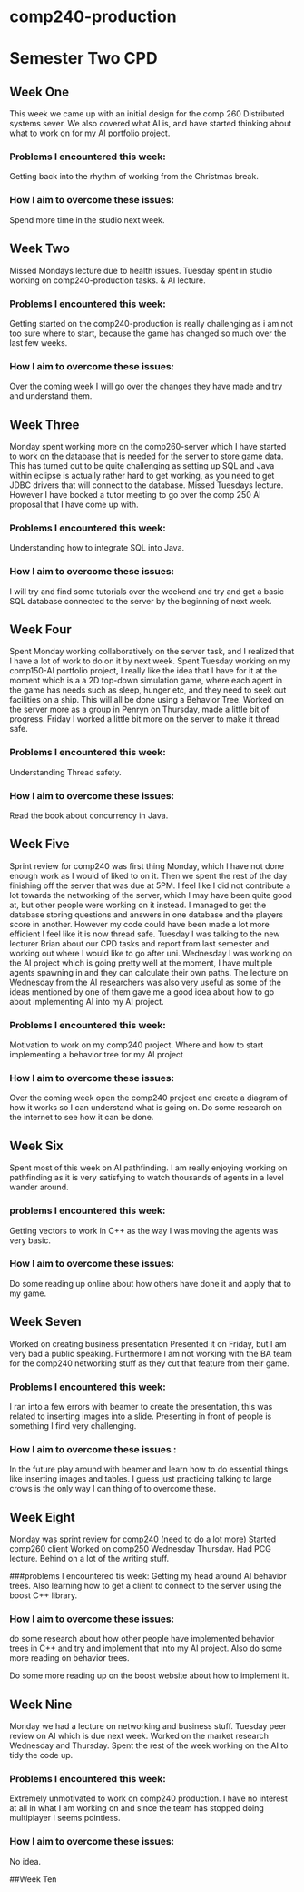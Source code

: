 # comp240-production



# Semester Two CPD

## Week One
This week we came up with an initial design for the comp 260 Distributed systems sever.
We also covered what AI is, and have started thinking about what to work on for my AI portfolio project.

### Problems I encountered this week:
Getting back into the rhythm of working from the Christmas break.

### How I aim to overcome these issues:
Spend more time in the studio next week.

## Week Two
Missed Mondays lecture due to health issues.
Tuesday spent in studio working on comp240-production tasks. & AI lecture.

### Problems I encountered this week:
Getting started on the comp240-production is really challenging as i am not too sure where to start, because the game has changed so much over the last few weeks.

### How I aim to overcome these issues:
Over the coming week I will go over the changes they have made and try and understand them.

## Week Three
Monday spent working more on the comp260-server which I have started to work on the database that is needed for the server to store game data.
This has turned out to be quite challenging as setting up SQL and Java within eclipse is actually rather hard to get working, as you need to get JDBC drivers that will connect to the database.
Missed Tuesdays lecture. However I have booked a tutor meeting to go over the comp 250 AI proposal that I have come up with.

### Problems I encountered this week:
Understanding how to integrate SQL into Java.

### How I aim to overcome these issues:
I will try and find some tutorials over the weekend and try and get a basic SQL database connected to the server by the beginning of next week.

## Week Four
Spent Monday working collaboratively on the server task, and I realized that I have a lot of work to do on it by next week.
Spent Tuesday working on my comp150-AI portfolio project, I really like the idea that I have for it at the moment which is a a 2D top-down simulation game, where each agent in the game has needs such as sleep, hunger etc, and they need to seek out facilities on a ship. This will all be done using a Behavior Tree.
Worked on the server more as a group in Penryn on Thursday, made a little bit of progress.
Friday I worked a little bit more on the server to make it thread safe.

### Problems I encountered this week:
Understanding Thread safety.

### How I aim to overcome these issues:
Read the book about concurrency in Java.

## Week Five
Sprint review for comp240 was first thing Monday, which I have not done enough work as I would of liked to on it.
Then we spent the rest of the day finishing off the server that was due at 5PM. I feel like I did not contribute a lot towards the networking of the server, which I may have been quite good at, but other people were working on it instead. I managed to get the database storing questions and answers in one database and the players score in another. However my code could have been made a lot more efficient I feel like it is now thread safe.
Tuesday I was talking to the new lecturer Brian about our CPD tasks and report from last semester and working out where I would like to go after uni.
Wednesday I was working on the AI project which is going pretty well at the moment, I have multiple agents spawning in and they can calculate their own paths. The lecture on Wednesday from the AI researchers was also very useful as some of the ideas mentioned by one of them gave me a good idea about how to go about implementing AI into my AI project. 

### Problems I encountered this week:
Motivation to work on my comp240 project.
Where and how to start implementing a behavior tree for my AI project

### How I aim to overcome these issues: 
Over the coming week open the comp240 project and create a diagram of how it works so I can understand what is going on.
Do some research on the internet to see how it can be done.


## Week Six
Spent most of this week on AI pathfinding.
I am really enjoying working on pathfinding as it is very satisfying to watch thousands of agents in a level wander around.


### problems I encountered this week:
Getting vectors to work in C++ as the way I was moving the agents was very basic.

### How I aim to overcome these issues: 
Do some reading up online about how others have done it and apply that to my game.


## Week Seven
Worked on creating business presentation
Presented it on Friday, but I am very bad a public speaking. Furthermore I am not working with the BA team for the comp240 networking stuff as they cut that feature from their game.

### Problems I encountered this week:
I ran into a few errors with beamer to create the presentation, this was related to inserting images into a slide.
Presenting in front of people is something I find very challenging.

### How I aim to overcome these issues :
In the future play around with beamer and learn how to do essential things like inserting images and tables.
I guess just practicing talking to large crows is the only way I can thing of to overcome these.


## Week Eight
Monday was sprint review for comp240 (need to do a lot more)
Started comp260 client
Worked on comp250 Wednesday Thursday.
Had PCG lecture.
Behind on a lot of the writing stuff.

###problems I encountered tis week:
Getting my head around AI behavior trees.
Also learning how to get a client to connect to the server using the boost C++ library.


### How I aim to overcome these issues:
do some research about how other people have implemented behavior trees in C++ and try and implement that into my AI project.
Also do some more reading on behavior trees.

Do some more reading up on the boost website about how to implement it.


## Week Nine
Monday we had a lecture on networking and business stuff.
Tuesday peer review on AI which is due next week.
Worked on the market research Wednesday and Thursday. 
Spent the rest of the week working on the AI to tidy the code up.

### Problems I encountered this week:
Extremely unmotivated to work on comp240 production. I have no interest at all in what I am working on and since the team has stopped doing multiplayer I seems pointless. 

### How I aim to overcome these issues:
No idea.



##Week Ten



